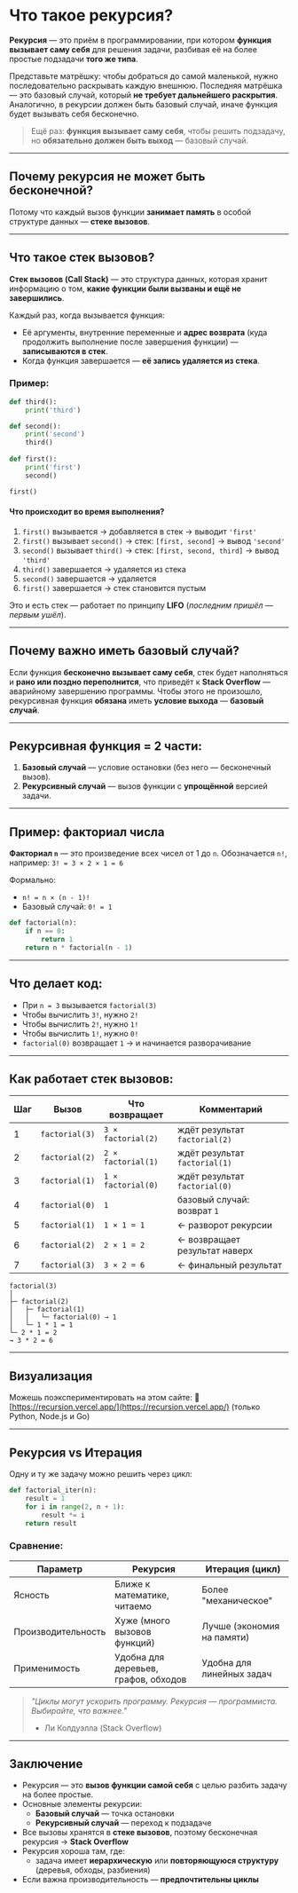 # Что такое рекурсия?

**Рекурсия** — это приём в программировании, при котором **функция вызывает саму себя** для решения задачи, разбивая её на более простые подзадачи **того же типа**.

Представьте матрёшку: чтобы добраться до самой маленькой, нужно последовательно раскрывать каждую внешнюю. Последняя матрёшка — это базовый случай, который **не требует дальнейшего раскрытия**. Аналогично, в рекурсии должен быть базовый случай, иначе функция будет вызывать себя бесконечно.

> Ещё раз: **функция вызывает саму себя**, чтобы решить подзадачу, но **обязательно должен быть выход** — базовый случай.

---

## Почему рекурсия не может быть бесконечной?

Потому что каждый вызов функции **занимает память** в особой структуре данных — **стеке вызовов**.

---

## Что такое стек вызовов?

**Стек вызовов (Call Stack)** — это структура данных, которая хранит информацию о том, **какие функции были вызваны и ещё не завершились**.

Каждый раз, когда вызывается функция:

* Её аргументы, внутренние переменные и **адрес возврата** (куда продолжить выполнение после завершения функции) — **записываются в стек**.
* Когда функция завершается — **её запись удаляется из стека**.

### Пример:

```python
def third():
    print('third')

def second():
    print('second')
    third()
    
def first():
    print('first')
    second()

first()
```

#### Что происходит во время выполнения?

1. `first()` вызывается → добавляется в стек → выводит `'first'`
2. `first()` вызывает `second()` → стек: `[first, second]` → вывод `'second'`
3. `second()` вызывает `third()` → стек: `[first, second, third]` → вывод `'third'`
4. `third()` завершается → удаляется из стека
5. `second()` завершается → удаляется
6. `first()` завершается → стек становится пустым

Это и есть стек — работает по принципу **LIFO** (*последним пришёл — первым ушёл*).

---

## Почему важно иметь базовый случай?

Если функция **бесконечно вызывает саму себя**, стек будет наполняться и **рано или поздно переполнится**, что приведёт к **Stack Overflow** — аварийному завершению программы.
Чтобы этого не произошло, рекурсивная функция **обязана** иметь **условие выхода** — **базовый случай**.

---

## Рекурсивная функция = 2 части:

1. **Базовый случай** — условие остановки (без него — бесконечный вызов).
2. **Рекурсивный случай** — вызов функции с **упрощённой** версией задачи.

---

## Пример: факториал числа

**Факториал `n`** — это произведение всех чисел от 1 до `n`.
Обозначается `n!`, например:
`3! = 3 × 2 × 1 = 6`

Формально:

* `n! = n × (n - 1)!`
* Базовый случай: `0! = 1`

```python
def factorial(n):
    if n == 0:
        return 1
    return n * factorial(n - 1)
```

---

## Что делает код:

* При `n = 3` вызывается `factorial(3)`
* Чтобы вычислить `3!`, нужно `2!`
* Чтобы вычислить `2!`, нужно `1!`
* Чтобы вычислить `1!`, нужно `0!`
* `factorial(0)` возвращает `1` → и начинается разворачивание

---

## Как работает стек вызовов:

| Шаг | Вызов          | Что возвращает     | Комментарий                   |
| --- | -------------- | ------------------ | ----------------------------- |
| 1   | `factorial(3)` | `3 × factorial(2)` | ждёт результат `factorial(2)` |
| 2   | `factorial(2)` | `2 × factorial(1)` | ждёт результат `factorial(1)` |
| 3   | `factorial(1)` | `1 × factorial(0)` | ждёт результат `factorial(0)` |
| 4   | `factorial(0)` | `1`                | базовый случай: возврат `1`   |
| 5   | `factorial(1)` | `1 × 1 = 1`        | ← разворот рекурсии           |
| 6   | `factorial(2)` | `2 × 1 = 2`        | ← возвращает результат наверх |
| 7   | `factorial(3)` | `3 × 2 = 6`        | ← финальный результат         |

```text
factorial(3)
│
├─ factorial(2)
│   ├─ factorial(1)
│   │   └─ factorial(0) → 1
│   └─ 1 * 1 = 1
└─ 2 * 1 = 2
→ 3 * 2 = 6
```

---

## Визуализация

Можешь поэкспериментировать на этом сайте:
🔗 [https://recursion.vercel.app/](https://recursion.vercel.app/)
(только Python, Node.js и Go)

---

## Рекурсия vs Итерация

Одну и ту же задачу можно решить через цикл:

```python
def factorial_iter(n):
    result = 1
    for i in range(2, n + 1):
        result *= i
    return result
```

### Сравнение:

| Параметр           | Рекурсия                             | Итерация (цикл)            |
| ------------------ | ------------------------------------ | -------------------------- |
| Ясность            | Ближе к математике, читаемо          | Более "механическое"       |
| Производительность | Хуже (много вызовов функций)         | Лучше (экономия на памяти) |
| Применимость       | Удобна для деревьев, графов, обходов | Удобна для линейных задач  |


> *"Циклы могут ускорить программу. Рекурсия — программиста. Выбирайте, что важнее."*
> - Ли Колдуэлла (Stack Overflow)
---

## Заключение

* Рекурсия — это **вызов функции самой себя** с целью разбить задачу на более простые.
* Основные элементы рекурсии:
  * **Базовый случай** — точка остановки
  * **Рекурсивный случай** — переход к подзадаче
* Все вызовы хранятся в **стеке вызовов**, поэтому бесконечная рекурсия → **Stack Overflow**
* Рекурсия хороша там, где:
  * задача имеет **иерархическую** или **повторяющуюся структуру** (деревья, обходы, разбиения)
* Если важна производительность — **предпочтительны циклы**
